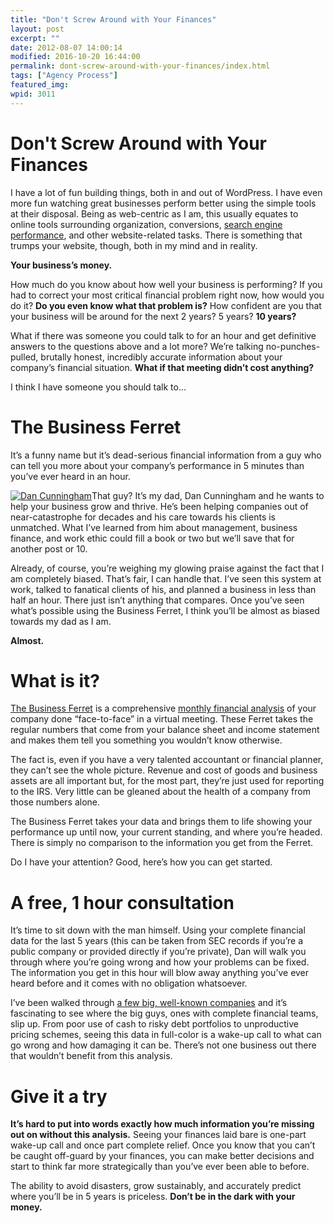 ```yaml
---
title: "Don't Screw Around with Your Finances"
layout: post
excerpt: ""
date: 2012-08-07 14:00:14
modified: 2016-10-20 16:44:00
permalink: dont-screw-around-with-your-finances/index.html
tags: ["Agency Process"]
featured_img:
wpid: 3011
---
```


# Don't Screw Around with Your Finances

I have a lot of fun building things, both in and out of WordPress. I have even more fun watching great businesses perform better using the simple tools at their disposal. Being as web-centric as I am, this usually equates to online tools surrounding organization, conversions, [search engine performance](/tag/seo/), and other website-related tasks. There is something that trumps your website, though, both in my mind and in reality.

**Your business’s money.**

How much do you know about how well your business is performing? If you had to correct your most critical financial problem right now, how would you do it? **Do you even know what that problem is?** How confident are you that your business will be around for the next 2 years? 5 years? **10 years?**

What if there was someone you could talk to for an hour and get definitive answers to the questions above and a lot more? We’re talking no-punches-pulled, brutally honest, incredibly accurate information about your company’s financial situation. **What if that meeting didn’t cost anything?**

I think I have someone you should talk to…

The Business Ferret
===================

It’s a funny name but it’s dead-serious financial information from a guy who can tell you more about your company’s performance in 5 minutes than you’ve ever heard in an hour.

[![](http://thebusinessferret.com/wp-content/uploads/2011/11/dad_sq.jpg "Dan Cunningham")](http://thebusinessferret.com/the-team/)That guy? It’s my dad, Dan Cunningham and he wants to help your business grow and thrive. He’s been helping companies out of near-catastrophe for decades and his care towards his clients is unmatched. What I’ve learned from him about management, business finance, and work ethic could fill a book or two but we’ll save that for another post or 10.

Already, of course, you’re weighing my glowing praise against the fact that I am completely biased. That’s fair, I can handle that. I’ve seen this system at work, talked to fanatical clients of his, and planned a business in less than half an hour. There just isn’t anything that compares. Once you’ve seen what’s possible using the Business Ferret, I think you’ll be almost as biased towards my dad as I am.

**Almost.**

What is it?
===========

[The Business Ferret](http://thebusinessferret.com/) is a comprehensive [monthly financial analysis](http://thebusinessferret.com/financial-analysis-samples/) of your company done “face-to-face” in a virtual meeting. These Ferret takes the regular numbers that come from your balance sheet and income statement and makes them tell you something you wouldn’t know otherwise.

The fact is, even if you have a very talented accountant or financial planner, they can’t see the whole picture. Revenue and cost of goods and business assets are all important but, for the most part, they’re just used for reporting to the IRS. Very little can be gleaned about the health of a company from those numbers alone.

The Business Ferret takes your data and brings them to life showing your performance up until now, your current standing, and where you’re headed. There is simply no comparison to the information you get from the Ferret.

Do I have your attention? Good, here’s how you can get started.

A free, 1 hour consultation
===========================

It’s time to sit down with the man himself. Using your complete financial data for the last 5 years (this can be taken from SEC records if you’re a public company or provided directly if you’re private), Dan will walk you through where you’re going wrong and how your problems can be fixed. The information you get in this hour will blow away anything you’ve ever heard before and it comes with no obligation whatsoever.

I’ve been walked through [a few big, well-known companies](http://thebusinessferret.com/category/financial-analysis-reports/) and it’s fascinating to see where the big guys, ones with complete financial teams, slip up. From poor use of cash to risky debt portfolios to unproductive pricing schemes, seeing this data in full-color is a wake-up call to what can go wrong and how damaging it can be. There’s not one business out there that wouldn’t benefit from this analysis.

Give it a try
=============

**It’s hard to put into words exactly how much information you’re missing out on without this analysis.** Seeing your finances laid bare is one-part wake-up call and once part complete relief. Once you know that you can’t be caught off-guard by your finances, you can make better decisions and start to think far more strategically than you’ve ever been able to before.

The ability to avoid disasters, grow sustainably, and accurately predict where you’ll be in 5 years is priceless. **Don’t be in the dark with your money.**
